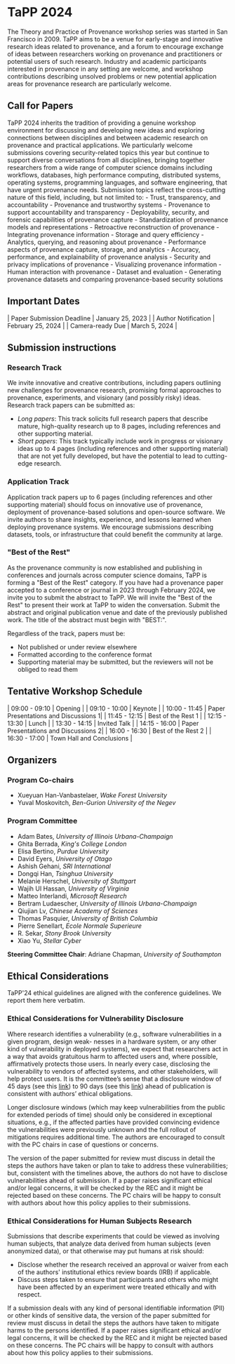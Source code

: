 <h1 class="h1.header">TaPP 2024</h1>

The Theory and Practice of Provenance workshop series was started in San Francisco in 2009. 
TaPP aims to be a venue for early-stage and innovative research ideas related to provenance, 
and a forum to encourage exchange of ideas between researchers working on provenance and 
practitioners or potential users of such research. 
Industry and academic participants interested in provenance in any setting are welcome, 
and workshop contributions describing unsolved problems or new potential application areas for provenance research are particularly welcome.

<h2 class="h2.header">Call for Papers</h2>
TaPP 2024 inherits the tradition of providing a genuine workshop environment for discussing and developing new ideas and exploring connections between disciplines and between academic research on provenance and practical applications. We particularly welcome submissions covering security-related topics this year but continue to support diverse conversations from all disciplines, bringing together researchers from a wide range of computer science domains including workflows, databases, high performance computing, distributed systems, operating systems, programming languages, and software engineering, that have urgent provenance needs. Submission topics reflect the cross-cutting nature of this field, including, but not limited to:
- Trust, transparency, and accountability
    - Provenance and trustworthy systems
    - Provenance to support accountability and transparency
- Deployability, security, and forensic capabilities of provenance capture
    - Standardization of provenance models and representations
    - Retroactive reconstruction of provenance
    - Integrating provenance information
- Storage and query efficiency
    - Analytics, querying, and reasoning about provenance
    - Performance aspects of provenance capture, storage, and analytics
- Accuracy, performance, and explainability of provenance analysis
    - Security and privacy implications of provenance 
    - Visualizing provenance information
    - Human interaction with provenance
- Dataset and evaluation
    - Generating provenance datasets and comparing provenance-based security solutions

## Important Dates
<style>
table {
    border-collapse: collapse;
}
table, th, td {
   border: none;
}
blockquote {
    border-left: none;
    padding-left: 10px;
}
</style>

| Paper Submission Deadline | January 25, 2023    |
| Author Notification       | February 25, 2024   |
| Camera-ready Due          | March 5, 2024       |

## Submission instructions

### Research Track
We invite innovative and creative contributions, including papers outlining new challenges for provenance research, promising formal approaches to provenance, experiments, and visionary (and possibly risky) ideas. Research track papers can be submitted as:
- _Long papers_: This track solicits full research papers that describe mature, high-quality research up to 8 pages, including references and other supporting material.
- _Short papers_: This track typically include work in progress or visionary ideas up to 4 pages (including references and other supporting material) that are not yet fully developed, but have the potential to lead to cutting-edge research.

### Application Track
Application track papers up to 6 pages (including references and other supporting material) should focus on innovative use of provenance, deployment of provenance-based solutions and open-source software. We invite authors to share insights, experience, and lessons learned when deploying provenance systems. We encourage submissions describing datasets, tools, or infrastructure that could benefit the community at large.

### "Best of the Rest"
As the provenance community is now established and publishing in conferences and journals across computer science domains, TaPP is forming a "Best of the Rest" category. If you have had a provenance paper accepted to a conference or journal in 2023 through February 2024, we invite you to submit the abstract to TaPP. We will invite the "Best of the Rest" to present their work at TaPP to widen the conversation.
Submit the abstract and original publication venue and date of the previously published work. The title of the abstract must begin with "BEST:".

Regardless of the track, papers must be:
- Not published or under review elsewhere
- Formatted according to the conference format
- Supporting material may be submitted, but the reviewers will not be obliged to read them

## Tentative Workshop Schedule

| 09:00 - 09:10 | Opening                              |
| 09:10 - 10:00 | Keynote                              |
| 10:00 - 11:45 | Paper Presentations and Discussions 1|
| 11:45 - 12:15 | Best of the Rest 1                   |
| 12:15 - 13:30 | Lunch                                |
| 13:30 - 14:15 | Invited Talk                         |
| 14:15 - 16:00 | Paper Presentations and Discussions 2|
| 16:00 - 16:30 | Best of the Rest 2                   |
| 16:30 - 17:00 | Town Hall and Conclusions            |

## Organizers
### Program Co-chairs
- Xueyuan Han-Vanbastelaer, _Wake Forest University_
- Yuval Moskovitch, _Ben-Gurion University of the Negev_

### Program Committee
- Adam Bates, _University of Illinois Urbana-Champaign_ 
- Ghita Berrada, _King's College London_
- Elisa Bertino, _Purdue University_
- David Eyers, _University of Otago_
- Ashish Gehani, _SRI International_
- Dongqi Han, _Tsinghua University_
- Melanie Herschel, _University of Stuttgart_
- Wajih UI Hassan, _University of Virginia_
- Matteo Interlandi, _Microsoft Research_
- Bertram Ludaescher, _University of Illinois Urbana-Champaign_
- Qiujian Lv, _Chinese Academy of Sciences_
- Thomas Pasquier, _University of British Columbia_
- Pierre Senellart, _Ecole Normale Superieure_
- R. Sekar, _Stony Brook University_
- Xiao Yu, _Stellar Cyber_

**Steering Committee Chair**: Adriane Chapman, _University of Southampton_

## Ethical Considerations
TaPP'24 ethical guidelines are aligned with the conference guidelines. We report them here verbatim.

### Ethical Considerations for Vulnerability Disclosure
Where research identifies a vulnerability (e.g., software vulnerabilities in a given program, design weak- nesses in a hardware system, or any other kind of vulnerability in deployed systems), we expect that researchers act in a way that avoids gratuitous harm to affected users and, where possible, affirmatively protects those users. In nearly every case, disclosing the vulnerability to vendors of affected systems, and other stakeholders, will help protect users. It is the committee’s sense that a disclosure window of 45 days (see this [link](https://vuls.cert.org/confluence/display/Wiki/Vulnerability+Disclosure+Policy)) to 90 days (see this [link](https://googleprojectzero.blogspot.com/p/vulnerability-disclosure-faq.html)) ahead of publication is consistent with authors’ ethical obligations.

Longer disclosure windows (which may keep vulnerabilities from the public for extended periods of time) should only be considered in exceptional situations, e.g., if the affected parties have provided convincing evidence the vulnerabilities were previously unknown and the full rollout of mitigations requires additional time. The authors are encouraged to consult with the PC chairs in case of questions or concerns.

The version of the paper submitted for review must discuss in detail the steps the authors have taken or plan to take to address these vulnerabilities; but, consistent with the timelines above, the authors do not have to disclose vulnerabilities ahead of submission. If a paper raises significant ethical and/or legal concerns, it will be checked by the REC and it might be rejected based on these concerns. The PC chairs will be happy to consult with authors about how this policy applies to their submissions.

### Ethical Considerations for Human Subjects Research
Submissions that describe experiments that could be viewed as involving human subjects, that analyze data derived from human subjects (even anonymized data), or that otherwise may put humans at risk should:
- Disclose whether the research received an approval or waiver from each of the authors' institutional ethics review boards (IRB) if applicable.
- Discuss steps taken to ensure that participants and others who might have been affected by an experiment were treated ethically and with respect.

If a submission deals with any kind of personal identifiable information (PII) or other kinds of sensitive data, the version of the paper submitted for review must discuss in detail the steps the authors have taken to mitigate harms to the persons identified. If a paper raises significant ethical and/or legal concerns, it will be checked by the REC and it might be rejected based on these concerns. The PC chairs will be happy to consult with authors about how this policy applies to their submissions.
